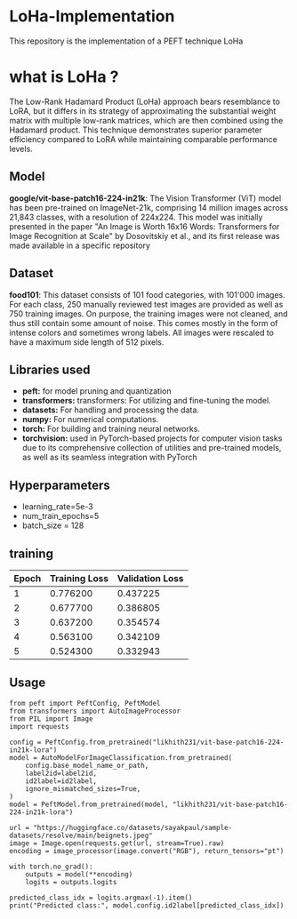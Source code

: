 # LoHa-Implementation
This repository is the implementation of a PEFT technique LoHa

# what is LoHa ?

The Low-Rank Hadamard Product (LoHa) approach bears resemblance to LoRA, but it differs in its strategy of approximating the substantial weight matrix with multiple low-rank matrices, which are then combined using the Hadamard product. This technique demonstrates superior parameter efficiency compared to LoRA while maintaining comparable performance levels.

## Model 

**google/vit-base-patch16-224-in21k**: The Vision Transformer (ViT) model has been pre-trained on ImageNet-21k, comprising 14 million images across 21,843 classes, with a resolution of 224x224. This model was initially presented in the paper "An Image is Worth 16x16 Words: Transformers for Image Recognition at Scale" by Dosovitskiy et al., and its first release was made available in a specific repository

## Dataset
**food101**: This dataset consists of 101 food categories, with 101'000 images. For each class, 250 manually reviewed test images are provided as well as 750 training images. On purpose, the training images were not cleaned, and thus still contain some amount of noise. This comes mostly in the form of intense colors and sometimes wrong labels. All images were rescaled to have a maximum side length of 512 pixels.

## Libraries used

- **peft:** for model pruning and quantization
- **transformers:** transformers: For utilizing and fine-tuning the model.
- **datasets:** For handling and processing the data.
- **numpy:** For numerical computations.
- **torch:** For building and training neural networks.
- **torchvision:** used in PyTorch-based projects for computer vision tasks due to its comprehensive collection of utilities and pre-trained models, as well as its seamless integration with PyTorch

## Hyperparameters

- learning_rate=5e-3
- num_train_epochs=5
- batch_size = 128

## training 
Epoch	| Training   Loss	| Validation Loss|
--------|-------------------|----------------|
1	|0.776200|	0.437225|
2	|0.677700|	0.386805|
3	|0.637200|	0.354574|
4	|0.563100|	0.342109|
5	|0.524300|	0.332943|

## Usage

```
from peft import PeftConfig, PeftModel
from transformers import AutoImageProcessor
from PIL import Image
import requests

config = PeftConfig.from_pretrained("likhith231/vit-base-patch16-224-in21k-lora")
model = AutoModelForImageClassification.from_pretrained(
    config.base_model_name_or_path,
    label2id=label2id,
    id2label=id2label,
    ignore_mismatched_sizes=True,
)
model = PeftModel.from_pretrained(model, "likhith231/vit-base-patch16-224-in21k-lora")

url = "https://huggingface.co/datasets/sayakpaul/sample-datasets/resolve/main/beignets.jpeg"
image = Image.open(requests.get(url, stream=True).raw)
encoding = image_processor(image.convert("RGB"), return_tensors="pt")

with torch.no_grad():
    outputs = model(**encoding)
    logits = outputs.logits

predicted_class_idx = logits.argmax(-1).item()
print("Predicted class:", model.config.id2label[predicted_class_idx])

```
